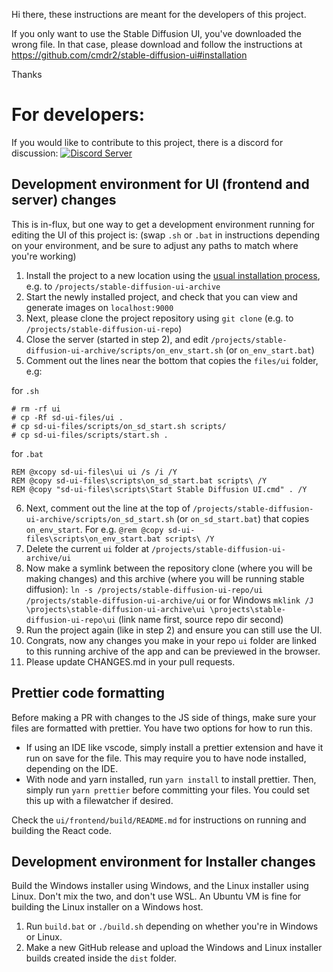 Hi there, these instructions are meant for the developers of this project.

If you only want to use the Stable Diffusion UI, you've downloaded the wrong file. In that case, please download and follow the instructions at https://github.com/cmdr2/stable-diffusion-ui#installation

Thanks

# For developers:

If you would like to contribute to this project, there is a discord for discussion:
[![Discord Server](https://badgen.net/badge/icon/discord?icon=discord&label)](https://discord.com/invite/u9yhsFmEkB)

## Development environment for UI (frontend and server) changes

This is in-flux, but one way to get a development environment running for editing the UI of this project is:
(swap `.sh` or `.bat` in instructions depending on your environment, and be sure to adjust any paths to match where you're working)

1. Install the project to a new location using the [usual installation process](https://github.com/cmdr2/stable-diffusion-ui#installation), e.g. to `/projects/stable-diffusion-ui-archive`
2. Start the newly installed project, and check that you can view and generate images on `localhost:9000`
3. Next, please clone the project repository using `git clone` (e.g. to `/projects/stable-diffusion-ui-repo`)
4. Close the server (started in step 2), and edit `/projects/stable-diffusion-ui-archive/scripts/on_env_start.sh` (or `on_env_start.bat`)
5. Comment out the lines near the bottom that copies the `files/ui` folder, e.g:

for `.sh`

```
# rm -rf ui
# cp -Rf sd-ui-files/ui .
# cp sd-ui-files/scripts/on_sd_start.sh scripts/
# cp sd-ui-files/scripts/start.sh .
```

for `.bat`

```
REM @xcopy sd-ui-files\ui ui /s /i /Y
REM @copy sd-ui-files\scripts\on_sd_start.bat scripts\ /Y
REM @copy "sd-ui-files\scripts\Start Stable Diffusion UI.cmd" . /Y
```

6. Next, comment out the line at the top of `/projects/stable-diffusion-ui-archive/scripts/on_sd_start.sh` (or `on_sd_start.bat`) that copies `on_env_start`. For e.g. `@rem @copy sd-ui-files\scripts\on_env_start.bat scripts\ /Y`
7. Delete the current `ui` folder at `/projects/stable-diffusion-ui-archive/ui`
8. Now make a symlink between the repository clone (where you will be making changes) and this archive (where you will be running stable diffusion):
   `ln -s /projects/stable-diffusion-ui-repo/ui /projects/stable-diffusion-ui-archive/ui`
   or for Windows
   `mklink /J \projects\stable-diffusion-ui-archive\ui \projects\stable-diffusion-ui-repo\ui` (link name first, source repo dir second)
9. Run the project again (like in step 2) and ensure you can still use the UI.
10. Congrats, now any changes you make in your repo `ui` folder are linked to this running archive of the app and can be previewed in the browser.
11. Please update CHANGES.md in your pull requests.

## Prettier code formatting

Before making a PR with changes to the JS side of things, make sure your files are formatted with prettier. You have two options for how to run this.
- If using an IDE like vscode, simply install a prettier extension and have it run on save for the file. This may require you to have node installed, depending on the IDE.
- With node and yarn installed, run `yarn install` to install prettier. Then, simply run `yarn prettier` before committing your files. You could set this up with a filewatcher if desired. 

Check the `ui/frontend/build/README.md` for instructions on running and building the React code.

## Development environment for Installer changes

Build the Windows installer using Windows, and the Linux installer using Linux. Don't mix the two, and don't use WSL. An Ubuntu VM is fine for building the Linux installer on a Windows host.

1. Run `build.bat` or `./build.sh` depending on whether you're in Windows or Linux.
2. Make a new GitHub release and upload the Windows and Linux installer builds created inside the `dist` folder.
